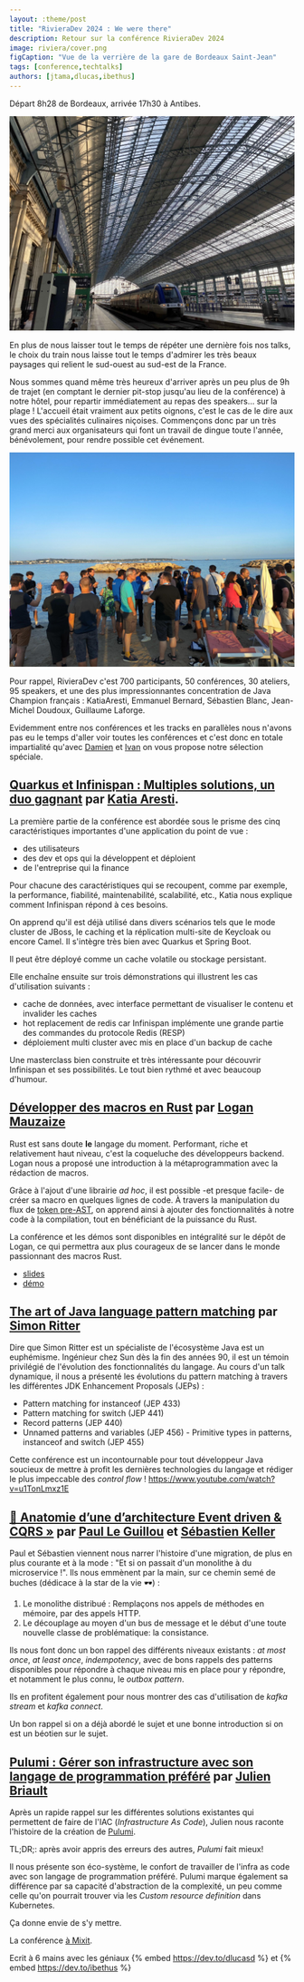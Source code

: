 ```yaml
---
layout: :theme/post
title: "RivieraDev 2024 : We were there"
description: Retour sur la conférence RivieraDev 2024
image: riviera/cover.png
figCaption: "Vue de la verrière de la gare de Bordeaux Saint-Jean"
tags: [conference,techtalks]
authors: [jtama,dlucas,ibethus]
---
```


Départ 8h28 de Bordeaux, arrivée 17h30 à Antibes.


![Vue de la verrière de la gare de Bordeaux Saint-Jean](static/assets/images/riviera/train.jpg)


En plus de nous laisser tout le temps de répéter une dernière fois nos talks, le choix du train nous laisse tout le temps d'admirer les très beaux paysages qui relient le sud-ouest au sud-est de la France.

Nous sommes quand même très heureux d'arriver après un peu plus de 9h de trajet (en comptant le dernier pit-stop jusqu'au lieu de la conférence) à notre hôtel, pour repartir immédiatement au repas des speakers… sur la plage ! L'accueil était vraiment aux petits oignons, c'est le cas de le dire aux vues des spécialités culinaires niçoises. Commençons donc par un très grand merci aux organisateurs qui font un travail de dingue toute l'année, bénévolement, pour rendre possible cet événement.

![La plage](static/assets/images/riviera/beach.jpg)

Pour rappel, RivieraDev c'est 700 participants, 50 conférences, 30 ateliers, 95 speakers, et une des plus impressionnantes concentration de Java Champion français : KatiaAresti, Emmanuel Bernard, Sébastien Blanc, Jean-Michel Doudoux, Guillaume Laforge.

Evidemment entre nos conférences et les tracks en parallèles nous n'avons pas eu le temps d'aller voir toutes les conférences et c'est donc en totale impartialité qu'avec [Damien](https://www.linkedin.com/in/damien-lucas/) et [Ivan](https://www.linkedin.com/in/ivan-b%C3%A9thus-570067b2/) on vous propose notre sélection spéciale.


## [Quarkus et Infinispan : Multiples solutions, un duo gagnant](https://rivieradev.fr/session/211) par [Katia Aresti](https://www.linkedin.com/in/karesti/).

La première partie de la conférence est abordée sous le prisme des cinq caractéristiques importantes d'une application du point de vue :


- des utilisateurs
- des dev et ops qui la développent et déploient
- de l'entreprise qui la finance

Pour chacune des caractéristiques qui se recoupent, comme par exemple, la performance, fiabilité, maintenabilité, scalabilité, etc., Katia nous explique comment Infinispan répond à ces besoins.

On apprend qu'il est déjà utilisé dans divers scénarios tels que le mode cluster de JBoss, le caching et la réplication multi-site de Keycloak ou encore Camel. Il s'intègre très bien avec Quarkus et Spring Boot.

Il peut être déployé comme un cache volatile ou stockage persistant.

Elle enchaîne ensuite sur trois démonstrations qui illustrent les cas d'utilisation suivants :

- cache de données, avec interface permettant de visualiser le contenu et invalider les caches
- hot replacement de redis car Infinispan implémente une grande partie des commandes du protocole Redis (RESP)
- déploiement multi cluster avec mis en place d'un backup de cache

Une masterclass bien construite et très intéressante pour découvrir Infinispan et ses possibilités. Le tout bien rythmé et avec beaucoup d'humour.

## [Développer des macros en Rust](https://rivieradev.fr/session/267) par [Logan Mauzaize](https://www.linkedin.com/in/loganmauzaize/)
Rust est sans doute **le** langage du moment. Performant, riche et relativement haut niveau, c'est la coqueluche des développeurs backend. Logan nous a proposé une introduction à la métaprogrammation avec la rédaction de macros.

Grâce à l'ajout d'une librairie _ad hoc_, il est possible -et presque facile- de créer sa macro en quelques lignes de code. À travers la manipulation du flux de [token pre-AST](https://doc.rust-lang.org/beta/nightly-rustc/rustc_ast/tokenstream/index.html), on apprend ainsi à ajouter des fonctionnalités à notre code à la compilation, tout en bénéficiant de la puissance du Rust.

La conférence et les démos sont disponibles en intégralité sur le dépôt de Logan, ce qui permettra aux plus courageux de se lancer dans le monde passionnant des macros Rust.
* [slides](https://github.com/loganmzz/rust-macro-introduction-presentation)
* [démo](https://github.com/loganmzz/rust-macro-introduction-code)

## [The art of Java language pattern matching](https://rivieradev.fr/session/319) par [Simon Ritter](https://www.linkedin.com/in/siritter/)

Dire que Simon Ritter est un spécialiste de l'écosystème Java est un euphémisme. Ingénieur chez Sun dès la fin des années 90, il est un témoin privilégié de l'évolution des fonctionnalités du langage.
Au cours d'un talk dynamique, il nous a présenté les évolutions du pattern matching à travers les différentes JDK Enhancement Proposals (JEPs) :
* Pattern matching for instanceof (JEP 433)
* Pattern matching for switch (JEP 441)
* Record patterns (JEP 440)
* Unnamed patterns and variables (JEP 456) - Primitive types in patterns, instanceof and switch (JEP 455)

Cette conférence est un incontournable pour tout développeur Java soucieux de mettre à profit les dernières technologies du langage et rédiger le plus impeccable des _control flow_ !
https://www.youtube.com/watch?v=u1TonLmxz1E

## [🔎 Anatomie d’une d’architecture Event driven & CQRS »](https://rivieradev.fr/session/262) par [Paul Le Guillou](https://www.linkedin.com/in/paul-le-guillou) et [Sébastien Keller](https://www.linkedin.com/in/sébastien-keller-15a2b064)

Paul et Sébastien viennent nous narrer l'histoire d'une migration, de plus en plus courante et à la mode : "Et si on passait d'un monolithe à du microservice !".
Ils nous emmènent par la main, sur ce chemin semé de buches (dédicace à la star de la vie 🕶️) :

1. Le monolithe distribué : Remplaçons nos appels de méthodes en mémoire, par des appels HTTP.
1. Le découplage au moyen d'un bus de message et le début d'une toute nouvelle classe de problématique: la consistance.

Ils nous font donc un bon rappel des différents niveaux existants : _at most once_, _at least once_, _indempotency_, avec de bons rappels des patterns disponibles pour répondre à chaque niveau mis en place pour y répondre, et notamment le plus connu, le _outbox pattern_.

Ils en profitent également pour nous montrer des cas d'utilisation de _kafka stream_ et _kafka connect_.

Un bon rappel si on a déjà abordé le sujet et une bonne introduction si on est un béotien sur le sujet.

## [Pulumi : Gérer son infrastructure avec son langage de programmation préféré](https://rivieradev.fr/speaker/258) par [Julien Briault](https://www.linkedin.com/in/julien-briault-441539137/)

Après un rapide rappel sur les différentes solutions existantes qui permettent de faire de l'IAC (_Infrastructure As Code_), Julien nous raconte l'histoire de la création de [Pulumi](https://www.pulumi.com/).

TL;DR;: après avoir appris des erreurs des autres, _Pulumi_ fait mieux!

Il nous présente son éco-système, le confort de travailler de l'infra as code avec son langage de programmation préféré. Pulumi marque également sa différence par sa capacité d'abstraction de la complexité, un peu comme celle qu'on pourrait trouver via les _Custom  resource definition_ dans Kubernetes.

Ça donne envie de s'y mettre.

La conférence [à Mixit](https://www.youtube.com/watch?v=Sa37M1EyrEw).



Ecrit à 6 mains avec les géniaux {% embed https://dev.to/dlucasd %} et {% embed https://dev.to/ibethus %} 